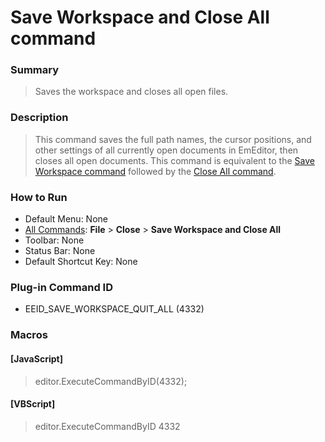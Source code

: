 # Save Workspace and Close All command

### Summary

> Saves the workspace and closes all open files.

### Description

> This command saves the full path names, the cursor positions, and other
> settings of all currently open documents in EmEditor, then closes all open
> documents. This command is equivalent to the [Save \
> Workspace command](save_workspace) followed by the [Close All command](exit_all).

### How to Run

- Default Menu: None
- [All Commands](../tools/all_commands): **File** \> **Close**
\> **Save Workspace and Close All**
- Toolbar: None
- Status Bar: None
- Default Shortcut Key: None

### Plug-in Command ID

- EEID\_SAVE\_WORKSPACE\_QUIT\_ALL (4332)

### Macros

#### \[JavaScript\]

> editor.ExecuteCommandByID(4332);

#### \[VBScript\]

> editor.ExecuteCommandByID 4332